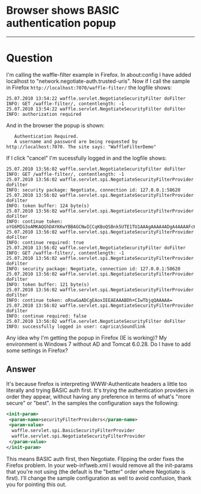 # Browser shows BASIC authentication popup
----

# Question

I'm calling the waffle-filter example in Firefox. In about:config I have added localhost to "network.negotiate-auth.trusted-uris". Now if I call the sample in Firefox `http://localhost:7070/waffle-filter/` the logfile shows:

```
25.07.2010 13:54:22 waffle.servlet.NegotiateSecurityFilter doFilter
INFO: GET /waffle-filter/, contentlength: -1
25.07.2010 13:54:22 waffle.servlet.NegotiateSecurityFilter doFilter
INFO: authorization required
```

And in the browser the popup is shown:

```
   Authentication Required. 
   A username and password are being requested by http://localhost:7070. The site says: "WaffleFilterDemo"
```

If I click "cancel" I'm sucessfully logged in and the logfile shows:

```
25.07.2010 13:56:02 waffle.servlet.NegotiateSecurityFilter doFilter
INFO: GET /waffle-filter/, contentlength: -1
25.07.2010 13:56:02 waffle.servlet.spi.NegotiateSecurityFilterProvider doFilter
INFO: security package: Negotiate, connection id: 127.0.0.1:58620
25.07.2010 13:56:02 waffle.servlet.spi.NegotiateSecurityFilterProvider doFilter
INFO: token buffer: 124 byte(s)
25.07.2010 13:56:02 waffle.servlet.spi.NegotiateSecurityFilterProvider doFilter
INFO: continue token: oYG6MIG3oAMKAQGhDAYKKwYBBAGCNwICCqKBoQSBnk5UTE1TU1AAAgAAAA4ADgA4AAAAFcKK4lzxnYYNO80lcCrIAQAAAABYAFgARgAAAAYBsB0AAAAPQwBBAFAAUgBJAEMAQQACAA4AQwBBAFAAUgBJAEMAQQABAA4AQwBBAFAAUgBJAEMAQQAEAA4AYwBhAHAAcgBpAGMAYQADAA4AYwBhAHAAcgBpAGMAYQAHAAgAAhiSWvArywEAAAAA
25.07.2010 13:56:02 waffle.servlet.spi.NegotiateSecurityFilterProvider doFilter
INFO: continue required: true
25.07.2010 13:56:02 waffle.servlet.NegotiateSecurityFilter doFilter
INFO: GET /waffle-filter/, contentlength: -1
25.07.2010 13:56:02 waffle.servlet.spi.NegotiateSecurityFilterProvider doFilter
INFO: security package: Negotiate, connection id: 127.0.0.1:58620
25.07.2010 13:56:02 waffle.servlet.spi.NegotiateSecurityFilterProvider doFilter
INFO: token buffer: 121 byte(s)
25.07.2010 13:56:02 waffle.servlet.spi.NegotiateSecurityFilterProvider doFilter
INFO: continue token: oRswGaADCgEAoxIEEAEAAABDh+CIwTbjqQAAAAA=
25.07.2010 13:56:02 waffle.servlet.spi.NegotiateSecurityFilterProvider doFilter
INFO: continue required: false
25.07.2010 13:56:02 waffle.servlet.NegotiateSecurityFilter doFilter
INFO: successfully logged in user: caprica\Soundlink
```

Any idea why I'm getting the popup in Firefox (IE is working)? My environment is Windows 7 without AD and Tomcat 6.0.28. Do I have to add some settings in Firefox?

## Answer

It's because firefox is interpreting WWW-Authenticate headers a little too literally and trying BASIC auth first. It's trying the authentication providers in order they appear, without having any preference in terms of what's "more secure" or "best". In the samples the configuration says the following:

```xml
<init-param>
 <param-name>securityFilterProviders</param-name>
 <param-value>
  waffle.servlet.spi.BasicSecurityFilterProvider
  waffle.servlet.spi.NegotiateSecurityFilterProvider
 </param-value>
</init-param>
```

This means BASIC auth first, then Negotiate. Flipping the order fixes the Firefox problem. In your web-inf\web.xml I would remove all the init-params that you're not using (the default is the "better" order where Negotiate is first). I'll change the sample configuration as well to avoid confusion, thank you for pointing this out.
